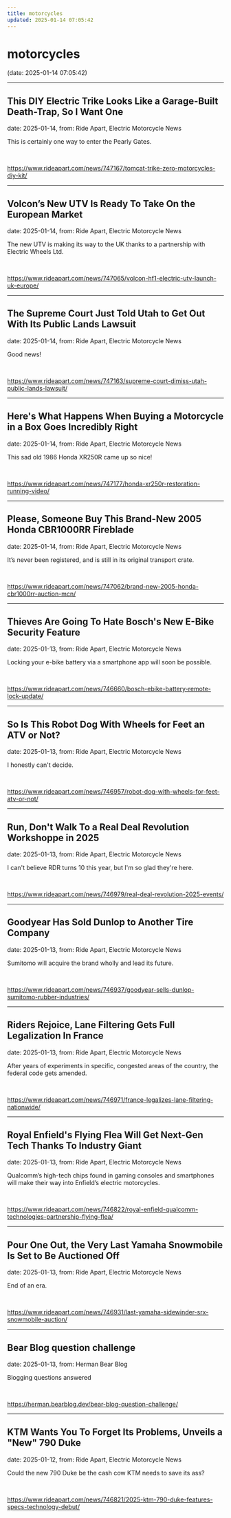 ```yaml
---
title: motorcycles
updated: 2025-01-14 07:05:42
---
```


# motorcycles

(date: 2025-01-14 07:05:42)

---

## This DIY Electric Trike Looks Like a Garage-Built Death-Trap, So I Want One

date: 2025-01-14, from: Ride Apart, Electric Motorcycle News

This is certainly one way to enter the Pearly Gates.  

<br> 

<https://www.rideapart.com/news/747167/tomcat-trike-zero-motorcycles-diy-kit/>

---

## Volcon’s New UTV Is Ready To Take On the European Market

date: 2025-01-14, from: Ride Apart, Electric Motorcycle News

The new UTV is making its way to the UK thanks to a partnership with Electric Wheels Ltd. 
 

<br> 

<https://www.rideapart.com/news/747065/volcon-hf1-electric-utv-launch-uk-europe/>

---

## The Supreme Court Just Told Utah to Get Out With Its Public Lands Lawsuit

date: 2025-01-14, from: Ride Apart, Electric Motorcycle News

Good news! 

<br> 

<https://www.rideapart.com/news/747163/supreme-court-dimiss-utah-public-lands-lawsuit/>

---

## Here's What Happens When Buying a Motorcycle in a Box Goes Incredibly Right

date: 2025-01-14, from: Ride Apart, Electric Motorcycle News

This sad old 1986 Honda XR250R came up so nice! 

<br> 

<https://www.rideapart.com/news/747177/honda-xr250r-restoration-running-video/>

---

## Please, Someone Buy This Brand-New 2005 Honda CBR1000RR Fireblade

date: 2025-01-14, from: Ride Apart, Electric Motorcycle News

It’s never been registered, and is still in its original transport crate.
 

<br> 

<https://www.rideapart.com/news/747062/brand-new-2005-honda-cbr1000rr-auction-mcn/>

---

## Thieves Are Going To Hate Bosch's New E-Bike Security Feature

date: 2025-01-13, from: Ride Apart, Electric Motorcycle News

Locking your e-bike battery via a smartphone app will soon be possible.
 

<br> 

<https://www.rideapart.com/news/746660/bosch-ebike-battery-remote-lock-update/>

---

## So Is This Robot Dog With Wheels for Feet an ATV or Not?

date: 2025-01-13, from: Ride Apart, Electric Motorcycle News

I honestly can't decide.  

<br> 

<https://www.rideapart.com/news/746957/robot-dog-with-wheels-for-feet-atv-or-not/>

---

## Run, Don't Walk To a Real Deal Revolution Workshoppe in 2025

date: 2025-01-13, from: Ride Apart, Electric Motorcycle News

I can't believe RDR turns 10 this year, but I'm so glad they're here. 

<br> 

<https://www.rideapart.com/news/746979/real-deal-revolution-2025-events/>

---

## Goodyear Has Sold Dunlop to Another Tire Company

date: 2025-01-13, from: Ride Apart, Electric Motorcycle News

Sumitomo will acquire the brand wholly and lead its future. 

<br> 

<https://www.rideapart.com/news/746937/goodyear-sells-dunlop-sumitomo-rubber-industries/>

---

## Riders Rejoice, Lane Filtering Gets Full Legalization In France

date: 2025-01-13, from: Ride Apart, Electric Motorcycle News

After years of experiments in specific, congested areas of the country, the federal code gets amended. 

<br> 

<https://www.rideapart.com/news/746971/france-legalizes-lane-filtering-nationwide/>

---

## Royal Enfield's Flying Flea Will Get Next-Gen Tech Thanks To Industry Giant

date: 2025-01-13, from: Ride Apart, Electric Motorcycle News

Qualcomm’s high-tech chips found in gaming consoles and smartphones will make their way into Enfield’s electric motorcycles. 
 

<br> 

<https://www.rideapart.com/news/746822/royal-enfield-qualcomm-technologies-partnership-flying-flea/>

---

## Pour One Out, the Very Last Yamaha Snowmobile Is Set to Be Auctioned Off

date: 2025-01-13, from: Ride Apart, Electric Motorcycle News

End of an era.  

<br> 

<https://www.rideapart.com/news/746931/last-yamaha-sidewinder-srx-snowmobile-auction/>

---

## Bear Blog question challenge

date: 2025-01-13, from: Herman Bear Blog

Blogging questions answered 

<br> 

<https://herman.bearblog.dev/bear-blog-question-challenge/>

---

## KTM Wants You To Forget Its Problems, Unveils a "New" 790 Duke

date: 2025-01-12, from: Ride Apart, Electric Motorcycle News

Could the new 790 Duke be the cash cow KTM needs to save its ass?
 

<br> 

<https://www.rideapart.com/news/746821/2025-ktm-790-duke-features-specs-technology-debut/>

